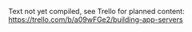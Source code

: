 Text not yet compiled, see Trello for planned content: https://trello.com/b/a09wFGe2/building-app-servers
